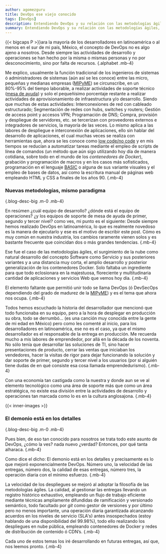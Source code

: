 ```yaml
---
author: agomezguru
title: DevOps ese viejo conocido
tags: [DevOps]
description: Entendiendo DevOps y su relación con las metodologías ágiles, el cómputo en nube y los contenedores Docker.
summary: Entendiendo DevOps y su relación con las metodologías ágiles, el cómputo en nube y los contenedores Docker
---
```


{{< bigcaps P >}}ara la mayoría de los desarrolladores en latinoamérica o al menos en el sur de mi país, México, el concepto de DevOps no es algo ajeno a nosotros. Desde siempre las actividades de desarrollo y operaciones se han hecho por la misma o mismas personas y no por desconocimiento, sino por falta de recursos.
{.alphabet .mb-4}

Me explico, usualmente la función tradicional de los ingenieros de sistemas ó administradores de sistemas (aún así se les conoce) entre las micro, pequeñas y medianas empresas ([MIPyME](https://www.certus.edu.pe/blog/que-significa-mipymes/)) se circunscribe, en un 80%-95% del tiempo laborable, a realizar actividades de soporte técnico ([mesa de ayuda](https://www.zendesk.com.mx/blog/que-es-mesa-de-ayuda/)) y solo el pequeñísimo porcentaje restante a realizar actividades de aprovisionamiento de infraestructura y/o desarrollo. Siendo que muchas de estas actividades: Interconexiones de red con cableado estructurado; Segmentación de redes con hubs, switches y routers; Gestión de access point y accesos VPN; Programación de DNS; Compra, provisión y despliegue de servidores, etc. se tercerizan con proveedores externos e integradores de servicios, la mayoría de las veces. Lo mismo aplica a las labores de despliegue e interconexión de aplicaciones, ello sin hablar del desarrollo de aplicaciones, el cual muchas veces se realiza con herramientas que, ahora se les conoce como [low code/no code](https://www.genbeta.com/desarrollo/que-programacion-low-code-no-code-que-se-diferencian-como-estan-democratizando-creacion-aplicaciones) y en mis tiempos se reducían a automatizar tareas mediante el empleo de scripts de línea de comandos (un método que aún sigo utilizando hoy día de manera cotidiana, sobre todo en el mundo de los _contenedores de Docker_), grabación y programación de macros y en los casos más sofisticados, programación en el lenguaje [BASIC](https://es.wikipedia.org/wiki/BASIC) o alguna de sus variante visuales y el empleo de bases de datos, así como la escritura manual de páginas web empleando HTML y CSS a finales de los años 90.
{.mb-4}

### Nuevas metodologías, mismo paradigma
{.blog-desc-big .m-0 .mb-4}

En resúmen ¿cuál equipo de desarrollo? ¿dónde está el equipo de operaciones? ¿y los equipos de soporte de mesa de ayuda de primer, segundo y tercer nivel? como ves, mi punto es el siguiente: Desde siempre hemos realizado DevOps en latinoamérica, lo que es realmente novedoso es la manera de ejecutarlo y ese es el motivo de escribir este post. Cómo es muy común en nuestra industria, los cambios raramente vienen solos y es bastante frecuente que coincidan dos o más grandes tendencias.
{.mb-4}

Ese fue el caso de las metodologías ágiles, el surgimiento de la nube como natural desarrollo del concepto Software como Servicio y sus posteriores variantes y a una distancia muy corta, el amplio desarrollo y posterior generalización de los contenedores Docker. Solo faltaba un ingrediente para que todo eclosionara en la majestuosa, floreciente  y multitudinaria cantidad de aplicaciones y servicios Web que vemos hoy día.
{.mb-4}

El elemento faltante que permitió unir todo se llama DevOps (ó DevSecOps dependiendo del grado de madurez de la [MIPyME](https://www.certus.edu.pe/blog/que-significa-mipymes/)) y es el tema que ahora nos ocupa.
{.mb-4}

Todos hemos escuchado la historia del desarrollador que mencionó que todo funcionaba en su equipo, pero a la hora de desplegar en producción su obra, todo se derrumbó... (es una canción muy conocida entre la gente de mi edad en México) pero como les comenté al inicio, para los desarrolladores en latinoamérica, ese no es el caso, ya que el mismo desarrollador es el responsable de la entrega en producción. Me recuerda mucho a mis labores de emprendedor, por allá en la década de los noventa. No sólo tenía que desarrollar las soluciones de TI, sino hacer presentaciones de producto, cerrar las ventas que iniciaban los vendedores, hacer la visitas de rigor para dejar funcionando la solución y dar soporte de primer, segundo y tercer nivel a los usuarios (por si alguién tiene dudas de en qué consiste esa cosa llamada emprendedurismo).
{.mb-4}

Con una economía tan castigada como la nuestra y donde aun se ve al elemento tecnológico como una área de soporte más que como un área estratégica, no existe esa división entre la actividades de desarrollo y operaciones tan marcada como lo es en la cultura anglosajona.
{.mb-4}

{{< inner-images >}}

### El demonio está en los detalles
{.blog-desc-big .m-0 .mb-4}

Pues bien, de eso tan conocido para nosotros se trata todo este asunto de DevOps, ¿cómo la ves? nada nuevo ¿verdad? Entonces, por qué tanta alharaca.
{.mb-4}

Como dice el dicho: El demonio está en los detalles y precisamente es lo que mejoró exponencialmente DevOps. Número uno, la velocidad de las entregas, número dos, la calidad de esas entregas, número tres, la operación diaria con el mínimo esfuerzo.
{.mb-4}

La velocidad de los despliegues se mejoró al adoptar la filosofía de las metodologías ágiles. La calidad, al gestionar las entregas llevando un registro histórico exhaustivo, empleando un flujo de trabajo eficiente mediante técnicas ampliamente difundidas de ramificación y versionado semántico, todo facultado por _git_ como gestor de versiones y por último pero no menos importante, una operación diaria garantizada alcanzando acuerdos en los  niveles de servicio (SLA's) antes insospechados (estoy hablando de una disponibilidad del 99.98%), todo ello realizando los despliegues en nube pública, empleando contenedores de Docker y redes de distribución de contenido ó CDN’s.
{.mb-4}

Cada uno de estos temas los iré desarrollando en futuras entregas, así que, nos leemos pronto.
{.mb-4}
